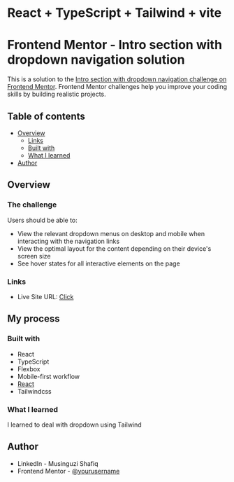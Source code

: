 # React + TypeScript + Tailwind + vite

# Frontend Mentor - Intro section with dropdown navigation solution

This is a solution to the [Intro section with dropdown navigation challenge on Frontend Mentor](https://www.frontendmentor.io/challenges/intro-section-with-dropdown-navigation-ryaPetHE5). Frontend Mentor challenges help you improve your coding skills by building realistic projects. 

## Table of contents

- [Overview](#overview)
  - [Links](#links)
  - [Built with](#built-with)
  - [What I learned](#what-i-learned)
- [Author](#author)


## Overview

### The challenge

Users should be able to:

- View the relevant dropdown menus on desktop and mobile when interacting with the navigation links
- View the optimal layout for the content depending on their device's screen size
- See hover states for all interactive elements on the page



### Links


- Live Site URL: [Click](https://intro-section-with-dropdown-navigation-pi-drab.vercel.app/)

## My process

### Built with

- React
- TypeScript
- Flexbox
- Mobile-first workflow
- [React](https://reactjs.org/) 
- Tailwindcss



### What I learned

I learned to deal  with dropdown using  Tailwind


## Author

- LinkedIn - Musinguzi Shafiq
- Frontend Mentor - [@yourusername](https://www.frontendmentor.io/profile/yourusername)



